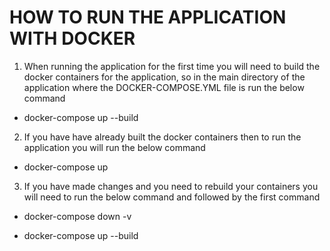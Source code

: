 # HOW TO RUN THE APPLICATION WITH DOCKER

1. When running the application for the first time you will need to build the docker containers for the application,
so in the main directory of the application where the DOCKER-COMPOSE.YML file is run the below command

- docker-compose up --build

2. If you have have already built the docker containers then to run the application you will run the below command

- docker-compose up

3. If you have made changes and you need to rebuild your containers you will need to run the below command and followed by the first command

- docker-compose down -v

- docker-compose up --build